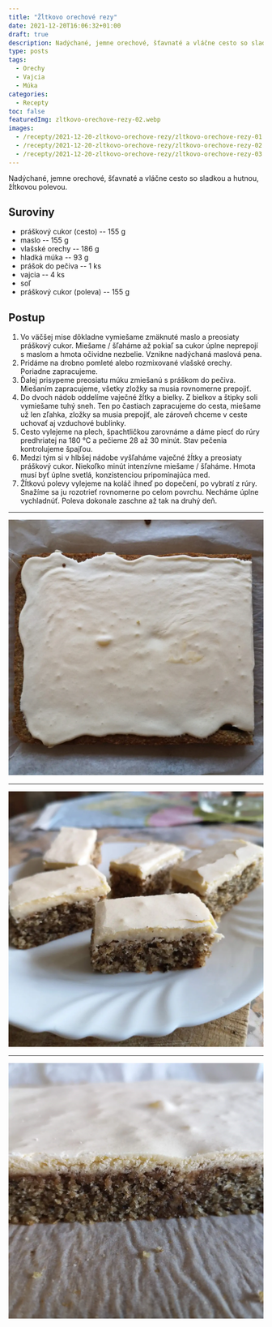 ```yaml
---
title: "Žĺtkovo orechové rezy"
date: 2021-12-20T16:06:32+01:00
draft: true
description: Nadýchané, jemne orechové, šťavnaté a vláčne cesto so sladkou a hutnou, žĺtkovou polevou.
type: posts
tags:
  - Orechy
  - Vajcia
  - Múka
categories:
  - Recepty
toc: false
featuredImg: zltkovo-orechove-rezy-02.webp
images:
  - /recepty/2021-12-20-zltkovo-orechove-rezy/zltkovo-orechove-rezy-01.webp
  - /recepty/2021-12-20-zltkovo-orechove-rezy/zltkovo-orechove-rezy-02.webp
  - /recepty/2021-12-20-zltkovo-orechove-rezy/zltkovo-orechove-rezy-03.webp
---
```


Nadýchané, jemne orechové, šťavnaté a vláčne cesto so sladkou a hutnou, žĺtkovou polevou.

## Suroviny

- práškový cukor (cesto) -- 155 g
- maslo -- 155 g
- vlašské orechy -- 186 g
- hladká múka -- 93 g
- prášok do pečiva -- 1 ks
- vajcia -- 4 ks
- soľ
- práškový cukor (poleva) -- 155 g

## Postup

1. Vo väčšej mise dôkladne vymiešame zmäknuté maslo a preosiaty práškový cukor. Miešame / šľaháme až pokiaľ sa cukor úplne neprepojí s maslom a hmota očividne nezbelie. Vznikne nadýchaná maslová pena.
2. Pridáme na drobno pomleté alebo rozmixované vlašské orechy. Poriadne zapracujeme.
3. Ďalej prisypeme preosiatu múku zmiešanú s práškom do pečiva. Miešaním zapracujeme, všetky zložky sa musia rovnomerne prepojiť.
4. Do dvoch nádob oddelíme vaječné žĺtky a bielky. Z bielkov a štipky soli vymiešame tuhý sneh. Ten po častiach zapracujeme do cesta, miešame už len zľahka, zložky sa musia prepojiť, ale zároveň chceme v ceste uchovať aj vzduchové bublinky.
5. Cesto vylejeme na plech, špachtličkou zarovnáme a dáme piecť do rúry predhriatej na 180 °C a pečieme 28 až 30 minút. Stav pečenia kontrolujeme špajľou.
6. Medzi tým si v hlbšej nádobe vyšľaháme vaječné žĺtky a preosiaty práškový cukor. Niekoľko minút intenzívne miešame / šľaháme. Hmota musí byť úplne svetlá, konzistenciou pripomínajúca med.
7. Žĺtkovú polevy vylejeme na koláč ihneď po dopečení, po vybratí z rúry. Snažíme sa ju rozotrieť rovnomerne po celom povrchu. Necháme úplne vychladnúť. Poleva dokonale zaschne až tak na druhý deň.

---

![Žĺtkovo orechové rezy - povrch](zltkovo-orechove-rezy-01.webp "Žĺtkovo orechové rezy - povrch (autor: zwieratko, 2021)")

---

![Žĺtkovo orechové rezy](zltkovo-orechove-rezy-02.webp "Žĺtkovo orechové rezy (autor: zwieratko, 2021)")

---

![Žĺtkovo orechové rezy - prierez](zltkovo-orechove-rezy-03.webp "Žĺtkovo orechové rezy - prierez (autor: zwieratko, 2021)")